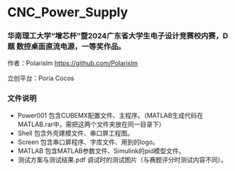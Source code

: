 # CNC_Power_Supply
### 华南理工大学“增芯杯”暨2024广东省大学生电子设计竞赛校内赛，D题 数控桌面直流电源，一等奖作品。

作者：Polarislm  https://github.com/Polarislm

立创平台：Poria Cocos

### 文件说明

* Power001 包含CUBEMX配置文件、主程序。（MATLAB生成代码在MATLAB.rar中，需把这两个文件夹放在同一目录下）
* Shell 包含外壳建模文件、串口屏工程图。
* Screen 包含串口屏程序、字库文件、用到的logo。
* MATLAB 包含MATLAB参数文件、Simulink的pid模型文件。
* 测试方案与测试结果.pdf 调试时的测试图片（与赛题评分时测试内容不同）。
